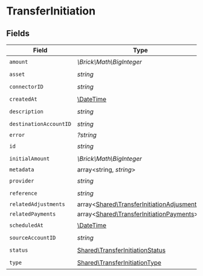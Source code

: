 # TransferInitiation


## Fields

| Field                                                                                             | Type                                                                                              | Required                                                                                          | Description                                                                                       | Example                                                                                           |
| ------------------------------------------------------------------------------------------------- | ------------------------------------------------------------------------------------------------- | ------------------------------------------------------------------------------------------------- | ------------------------------------------------------------------------------------------------- | ------------------------------------------------------------------------------------------------- |
| `amount`                                                                                          | *\Brick\Math\BigInteger*                                                                          | :heavy_check_mark:                                                                                | N/A                                                                                               |                                                                                                   |
| `asset`                                                                                           | *string*                                                                                          | :heavy_check_mark:                                                                                | N/A                                                                                               | USD                                                                                               |
| `connectorID`                                                                                     | *string*                                                                                          | :heavy_check_mark:                                                                                | N/A                                                                                               |                                                                                                   |
| `createdAt`                                                                                       | [\DateTime](https://www.php.net/manual/en/class.datetime.php)                                     | :heavy_check_mark:                                                                                | N/A                                                                                               |                                                                                                   |
| `description`                                                                                     | *string*                                                                                          | :heavy_check_mark:                                                                                | N/A                                                                                               |                                                                                                   |
| `destinationAccountID`                                                                            | *string*                                                                                          | :heavy_check_mark:                                                                                | N/A                                                                                               |                                                                                                   |
| `error`                                                                                           | *?string*                                                                                         | :heavy_minus_sign:                                                                                | N/A                                                                                               |                                                                                                   |
| `id`                                                                                              | *string*                                                                                          | :heavy_check_mark:                                                                                | N/A                                                                                               | XXX                                                                                               |
| `initialAmount`                                                                                   | *\Brick\Math\BigInteger*                                                                          | :heavy_check_mark:                                                                                | N/A                                                                                               |                                                                                                   |
| `metadata`                                                                                        | array<string, *string*>                                                                           | :heavy_minus_sign:                                                                                | N/A                                                                                               |                                                                                                   |
| `provider`                                                                                        | *string*                                                                                          | :heavy_check_mark:                                                                                | N/A                                                                                               |                                                                                                   |
| `reference`                                                                                       | *string*                                                                                          | :heavy_check_mark:                                                                                | N/A                                                                                               |                                                                                                   |
| `relatedAdjustments`                                                                              | array<[Shared\TransferInitiationAdjusments](../../Models/Shared/TransferInitiationAdjusments.md)> | :heavy_minus_sign:                                                                                | N/A                                                                                               |                                                                                                   |
| `relatedPayments`                                                                                 | array<[Shared\TransferInitiationPayments](../../Models/Shared/TransferInitiationPayments.md)>     | :heavy_minus_sign:                                                                                | N/A                                                                                               |                                                                                                   |
| `scheduledAt`                                                                                     | [\DateTime](https://www.php.net/manual/en/class.datetime.php)                                     | :heavy_check_mark:                                                                                | N/A                                                                                               |                                                                                                   |
| `sourceAccountID`                                                                                 | *string*                                                                                          | :heavy_check_mark:                                                                                | N/A                                                                                               |                                                                                                   |
| `status`                                                                                          | [Shared\TransferInitiationStatus](../../Models/Shared/TransferInitiationStatus.md)                | :heavy_check_mark:                                                                                | N/A                                                                                               |                                                                                                   |
| `type`                                                                                            | [Shared\TransferInitiationType](../../Models/Shared/TransferInitiationType.md)                    | :heavy_check_mark:                                                                                | N/A                                                                                               |                                                                                                   |